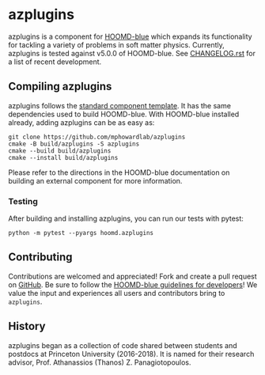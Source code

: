 # azplugins

azplugins is a component for [HOOMD-blue][1] which expands its functionality for
tackling a variety of problems in soft matter physics. Currently, azplugins is
tested against v5.0.0 of HOOMD-blue. See [CHANGELOG.rst](CHANGELOG.rst) for a
list of recent development.

## Compiling azplugins

azplugins follows the [standard component template][2]. It has the same
dependencies used to build HOOMD-blue. With HOOMD-blue installed already, adding
azplugins can be as easy as:

```
git clone https://github.com/mphowardlab/azplugins
cmake -B build/azplugins -S azplugins
cmake --build build/azplugins
cmake --install build/azplugins
```

Please refer to the directions in the HOOMD-blue documentation on building an
external component for more information.

### Testing

After building and installing azplugins, you can run our tests with pytest:

```
python -m pytest --pyargs hoomd.azplugins
```

## Contributing

Contributions are welcomed and appreciated! Fork and create a pull request on
[GitHub][3]. Be sure to follow the [HOOMD-blue guidelines for developers][4]! We
value the input and experiences all users and contributors bring to `azplugins`.

## History

azplugins began as a collection of code shared between students and postdocs at
Princeton University (2016-2018). It is named for their research advisor, Prof.
Athanassios (Thanos) Z. Panagiotopoulos.

[1]: http://glotzerlab.engin.umich.edu/hoomd-blue
[2]: https://hoomd-blue.readthedocs.io/en/latest/components.html
[3]: https://github.com/mphowardlab/azplugins
[4]: https://hoomd-blue.readthedocs.io/en/latest/developers.html
